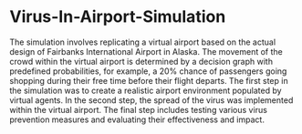 # Virus-In-Airport-Simulation
The simulation involves replicating a virtual airport based on the actual design of Fairbanks International Airport in Alaska. The movement of the crowd within the virtual airport is determined by a decision graph with predefined probabilities, for example, a 20% chance of passengers going shopping during their free time before their flight departs. The first step in the simulation was to create a realistic airport environment populated by virtual agents. In the second step, the spread of the virus was implemented within the virtual airport. The final step includes testing various virus prevention measures and evaluating their effectiveness and impact.
